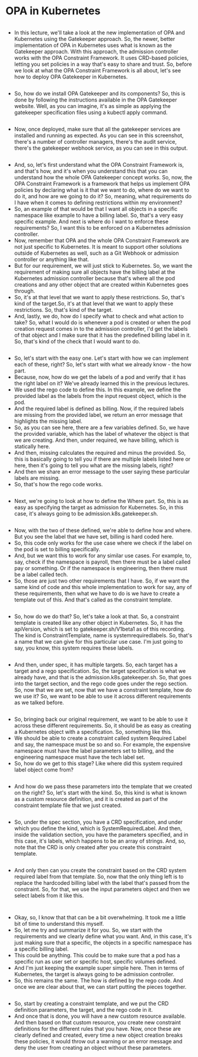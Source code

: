 # OPA in Kubernetes

<figure><img src="../.gitbook/assets/KodeKloud-Kubernetes-CKS-040-minimize-microservice-vulnerabilities_page-0061.jpg" alt=""><figcaption></figcaption></figure>

* In this lecture, we'll take a look at the new implementation of OPA and Kubernetes using the Gatekeeper approach. So, the newer, better implementation of OPA in Kubernetes uses what is known as the Gatekeeper approach. With this approach, the admission controller works with the OPA Constraint Framework. It uses CRD-based policies, letting you set policies in a way that's easy to share and trust. So, before we look at what the OPA Constraint Framework is all about, let's see how to deploy OPA Gatekeeper in Kubernetes.



<figure><img src="../.gitbook/assets/image.png" alt=""><figcaption></figcaption></figure>

* So, how do we install OPA Gatekeeper and its components? So, this is done by following the instructions available in the OPA Gatekeeper website. Well, as you can imagine, it's as simple as applying the gatekeeper specification files using a kubectl apply command.

<figure><img src="../.gitbook/assets/image (1).png" alt=""><figcaption></figcaption></figure>

* Now, once deployed, make sure that all the gatekeeper services are installed and running as expected. As you can see in this screenshot, there's a number of controller managers, there's the audit service, there's the gatekeeper webhook service, as you can see in this output.

<figure><img src="../.gitbook/assets/image (3).png" alt=""><figcaption></figcaption></figure>

* And, so, let's first understand what the OPA Constraint Framework is, and that's how, and it's when you understand this that you can understand how the whole OPA Gatekeeper concept works. So, now, the OPA Constraint Framework is a framework that helps us implement OPA policies by declaring what is it that we want to do, where do we want to do it, and how are we going to do it? So, meaning, what requirements do I have when it comes to defining restrictions within my environment?
* So, an example of that would be that I want all objects in a specific namespace like example to have a billing label. So, that's a very easy specific example. And next is where do I want to enforce these requirements? So, I want this to be enforced on a Kubernetes admission controller.
* Now, remember that OPA and the whole OPA Constraint Framework are not just specific to Kubernetes. It is meant to support other solutions outside of Kubernetes as well, such as a Git Webhook or admission controller or anything like that.
* But for our requirement, we will just stick to Kubernetes. So, we want the requirement of making sure all objects have the billing label at the Kubernetes admission controller because that's where all the pod creations and any other object that are created within Kubernetes goes through.
* So, it's at that level that we want to apply these restrictions. So, that's kind of the target.So, it's at that level that we want to apply these restrictions. So, that's kind of the target.
* And, lastly, we do, how do I specify what to check and what action to take? So, what I would do is whenever a pod is created or when the pod creation request comes in to the admission controller, I'd get the labels of that object and I make sure that it has the predefined billing label in it. So, that's kind of the check that I would want to do.

<figure><img src="../.gitbook/assets/image (4).png" alt=""><figcaption></figcaption></figure>

* So, let's start with the easy one. Let's start with how we can implement each of these, right? So, let's start with what we already know - the how part.
* Because, now, how do we get the labels of a pod and verify that it has the right label on it? We've already learned this in the previous lectures.
* We used the rego code to define this. In this example, we define the provided label as the labels from the input request object, which is the pod.
* And the required label is defined as billing. Now, if the required labels are missing from the provided label, we return an error message that highlights the missing label.
* So, as you can see here, there are a few variables defined. So, we have the provided variable, which has the label of whatever the object is that we are creating. And then, under required, we have billing, which is statically here.
* And then, missing calculates the required and minus the provided. So, this is basically going to tell you if there are multiple labels listed here or here, then it's going to tell you what are the missing labels, right?
* And then we share an error message to the user saying these particular labels are missing.
* So, that's how the rego code works.

<figure><img src="../.gitbook/assets/image (6).png" alt=""><figcaption></figcaption></figure>

* Next, we're going to look at how to define the Where part. So, this is as easy as specifying the target as admission for Kubernetes. So, in this case, it's always going to be admission.k8s.gatekeeper.sh.

<figure><img src="../.gitbook/assets/image (7).png" alt=""><figcaption></figcaption></figure>

* Now, with the two of these defined, we're able to define how and where. But you see the label that we have set, billing is hard coded here.&#x20;
* So, this code only works for the use case where we check if the label on the pod is set to billing specifically.
* &#x20;And, but we want this to work for any similar use cases. For example, to, say, check if the namespace is payroll, then there must be a label called pay or something. Or if the namespace is engineering, then there must be a label called tech.
* &#x20;So, those are just two other requirements that I have. So, if we want the same kind of code and this whole implementation to work for say, any of these requirements, then what we have to do is we have to create a template out of this. And that's called as the constraint template.

<figure><img src="../.gitbook/assets/image (8).png" alt=""><figcaption></figcaption></figure>

* So, how do we do that? So, let's take a look at that. So, a constraint template is created like any other object in Kubernetes. So, it has the apiVersion, which is set to gatekeeper.sh/V1beta1 as of this recording. The kind is ConstraintTemplate, name is systemrequiredlabels. So, that's a name that we can give for this particular use case. I'm just going to say, you know, this system requires these labels.

<figure><img src="../.gitbook/assets/image (9).png" alt=""><figcaption></figcaption></figure>

* And then, under spec, it has multiple targets. So, each target has a target and a rego specification. So, the target specification is what we already have, and that is the admission.k8s.gatekeeper.sh. So, that goes into the target section, and the rego code goes under the rego section. So, now that we are set, now that we have a constraint template, how do we use it? So, we want to be able to use it across different requirements as we talked before.

<figure><img src="../.gitbook/assets/image (10).png" alt=""><figcaption></figcaption></figure>

* So, bringing back our original requirement, we want to be able to use it across these different requirements. So, it should be as easy as creating a Kubernetes object with a specification. So, something like this.&#x20;
* We should be able to create a constraint called system Required Label and say, the namespace must be so and so. For example, the expensive namespace must have the label parameters set to billing, and the engineering namespace must have the tech label set.&#x20;
* So, how do we get to this stage? Like where did this system required label object come from?&#x20;

<figure><img src="../.gitbook/assets/image (11).png" alt=""><figcaption></figcaption></figure>

* And how do we pass these parameters into the template that we created on the right? So, let's start with the kind. So, this kind is what is known as a custom resource definition, and it is created as part of the constraint template file that we just created.

<figure><img src="../.gitbook/assets/image (12).png" alt=""><figcaption></figcaption></figure>

* So, under the spec section, you have a CRD specification, and under which you define the kind, which is SystemRequiredLabel. And then, inside the validation section, you have the parameters specified, and in this case, it's labels, which happens to be an array of strings. And, so, note that the CRD is only created after you create this constraint template.

<figure><img src="../.gitbook/assets/image (13).png" alt=""><figcaption></figcaption></figure>

* And only then can you create the constraint based on the CRD system required label from that template. So, now that the only thing left is to replace the hardcoded billing label with the label that's passed from the constraint. So, for that, we use the input parameters object and then we select labels from it like this.

<figure><img src="../.gitbook/assets/image (14).png" alt=""><figcaption></figcaption></figure>

<figure><img src="../.gitbook/assets/image (15).png" alt=""><figcaption></figcaption></figure>

* Okay, so, I know that that can be a bit overwhelming. It took me a little bit of time to understand this myself.&#x20;
* So, let me try and summarize it for you. So, we start with the requirements and we clearly define what you want. And, in this case, it's just making sure that a specific, the objects in a specific namespace has a specific billing label.
* &#x20;This could be anything. This could be to make sure that a pod has a specific run as user set or specific host, specific volumes defined.&#x20;
* And I'm just keeping the example super simple here. Then in terms of Kubernetes, the target is always going to be admission controller.&#x20;
* So, this remains the same. The how is defined by the rego code. And once we are clear about that, we can start putting the pieces together.

<figure><img src="../.gitbook/assets/image (16).png" alt=""><figcaption></figcaption></figure>

* So, start by creating a constraint template, and we put the CRD definition parameters, the target, and the rego code in it.&#x20;
* And once that is done, you will have a new custom resource available. And then based on that custom resource, you create new constraint definitions for the different rules that you have. Now, once these are clearly defined and created, every time a new object creation breaks these policies, it would throw out a warning or an error message and deny the user from creating an object without these parameters.
